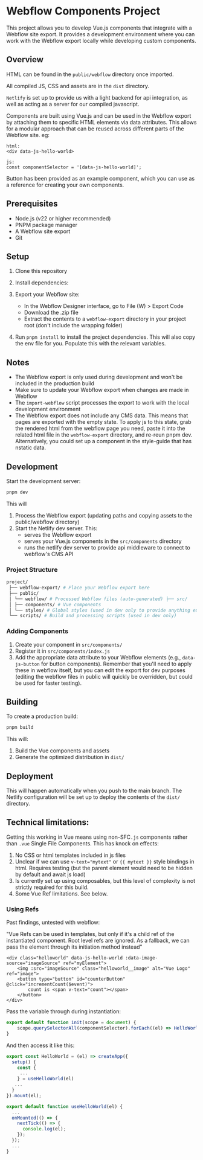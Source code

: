 # Webflow Components Project

This project allows you to develop Vue.js components that integrate with a Webflow site export. It provides a development environment where you can work with the Webflow export locally while developing custom components.

## Overview

HTML can be found in the `public/webflow` directory once imported. 

All compiled JS, CSS and assets are in the `dist` directory. 

`Netlify` is set up to provide us with a light backend for api integration, as well as acting as a server for our compiled javascript.

Components are built using Vue.js and can be used in the Webflow export by attaching them to specific HTML elements via data attributes. This allows for a modular approach that can be reused across different parts of the Webflow site. eg:

```
html:
<div data-js-hello-world>

js:
const componentSelector = '[data-js-hello-world]';
```

Button has been provided as an example component, which you can use as a reference for creating your own components.

## Prerequisites

- Node.js (v22 or higher recommended)
- PNPM package manager
- A Webflow site export
- Git

## Setup

1. Clone this repository
2. Install dependencies:
3. Export your Webflow site:
   - In the Webflow Designer interface, go to File (W) > Export Code
   - Download the .zip file
   - Extract the contents to a `webflow-export` directory in your project root (don't include the wrapping folder)

4. Run `pnpm install` to install the project dependencies. This will also copy the env file for you. Populate this with the relevant variables.

## Notes

- The Webflow export is only used during development and won't be included in the production build
- Make sure to update your Webflow export when changes are made in Webflow
- The `import-webflow` script processes the export to work with the local development environment
- The Webflow export does not include any CMS data. This means that pages are exported with the empty state. To apply js to this state, grab the rendered html from the webflow page you need, paste it into the related html file in the `webflow-export` directory, and re-reun pnpm dev. Alternatively, you could set up a component in the style-guide that has nstatic data.

## Development

Start the development server: 
```bash
pnpm dev
```

This will 

1. Process the Webflow export (updating paths and copying assets to the public/webflow directory)
2. Start the Netlify dev server. This:
   - serves the Webflow export
   - serves your Vue.js components in the `src/components` directory
   - runs the netlify dev server to provide api middleware to connect to webflow's CMS API

### Project Structure
```bash
project/
 ├── webflow-export/ # Place your Webflow export here 
 ├── public/ 
 │ └── webflow/ # Processed Webflow files (auto-generated) ├── src/ 
 │ ├── components/ # Vue components 
 │ └── styles/ # Global styles (used in dev only to provide anything extra we require)
 └── scripts/ # Build and processing scripts (used in dev only)
```

### Adding Components

1. Create your component in `src/components/`
2. Register it in `src/components/index.js`
3. Add the appropriate data attribute to your Webflow elements (e.g., `data-js-button` for button components). Remember that you'll need to apply these in webflow itself, but you can edit the export for dev purposes (editing the webflow files in public will quickly be overridden, but could be used for faster testing).

## Building

To create a production build:

```bash
pnpm build
```

This will:
1. Build the Vue components and assets
2. Generate the optimized distribution in `dist/`


## Deployment

This will happen automatically when you push to the main branch. The Netlify configuration will be set up to deploy the contents of the `dist/` directory.


## Technical limitations:

Getting this working in Vue means using non-SFC`.js` components rather than `.vue` Single File Components. This has knock on effects:

1. No CSS or html templates included in js files
2. Unclear if we can use `v-text="mytext"` or `{{ mytext }}` style bindings in html. Requires testing (but the parent element would need to be hidden by default and await js load)
3. Is currently set up using composables, but this level of complexity is not strictly required for this build.
4. Some Vue Ref limitations. See below.


### Using Refs

Past findings, untested with webflow: 

"Vue Refs can be used in templates, but only if it's a child ref of the instantiated component. Root level refs are ignored. As a fallback, we can pass the element through its initiation method instead"

```
<div class="helloworld" data-js-hello-world :data-image-source="imageSource" ref="myElement">
    <img :src="imageSource" class="helloworld__image" alt="Vue Logo" ref="image">
    <button type="button" id="counterButton" @click="incrementCount($event)">
        count is <span v-text="count"></span>
    </button>
</div>
```

Pass the variable through during instantiation:
```javascript
export default function init(scope = document) {
    scope.querySelectorAll(componentSelector).forEach((el) => HelloWorld(el, { el: el}));
}
```

And then access it like this:

```javascript
export const HelloWorld = (el) => createApp({
  setup() {
    const {
     ...
    } = useHelloWorld(el)
   ...
  }
}).mount(el);

export default function useHelloWorld(el) {
  ...
  onMounted(() => {
    nextTick(() => {
      console.log(el);
    });
  });
  ...
}

```